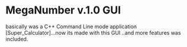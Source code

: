 # MegaNumber v.1.0 GUI
basically was a C++ Command Line mode application [Super_Calculator]...now its made with this GUI ..and more features was included. 
 
 
